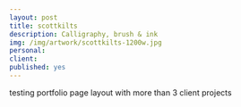 ```yaml
---
layout: post
title: scottkilts
description: Calligraphy, brush & ink
img: /img/artwork/scottkilts-1200w.jpg
personal: 
client:
published: yes
---
```

testing portfolio page layout with more than 3 client projects